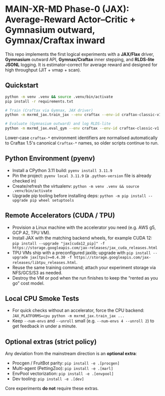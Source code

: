 # MAIN-XR-MD Phase-0 (JAX): Average-Reward Actor–Critic + Gymnasium outward, Gymnax/Craftax inward

This repo implements the first logical experiments with a **JAX/Flax** driver, **Gymnasium** outward API,
**Gymnax/Craftax** inner stepping, and **RLDS-lite JSONL** logging. It is estimator-correct for average reward and
designed for high throughput (JIT + vmap + scan).

## Quickstart
```bash
python -m venv .venv && source .venv/bin/activate
pip install -r requirements.txt

# Train (Craftax via Gymnax, JAX driver)
python -m mxrmd_jax.train_jax --env craftax --env-id craftax-classic-v1   --num-envs 2048 --unroll 64 --total-frames 10_000_000 --r-reset 50

# Evaluate (Gymnasium outward) and log RLDS-lite
python -m mxrmd_jax.eval_gym --env craftax --env-id craftax-classic-v1 --episodes 200   --r-reset 50 --log runs/latest/eval_rlds.jsonl
```

Lower-case `craftax-*` environment identifiers are normalised automatically to Craftax 1.5's canonical `Craftax-*` names, so older scripts continue to run.

## Python Environment (pyenv)
- Install a CPython 3.11 build: `pyenv install 3.11.9`
- Pin the project: `pyenv local 3.11.9` (a `.python-version` file is already checked in)
- Create/refresh the virtualenv: `python -m venv .venv && source .venv/bin/activate`
- Upgrade pip tooling before installing deps: `python -m pip install --upgrade pip wheel setuptools`

## Remote Accelerators (CUDA / TPU)
- Provision a Linux machine with the accelerator you need (e.g. AWS g5, GCP A2, TPU VM).
- Install JAX with the matching backend wheels, for example CUDA 12: `pip install --upgrade "jax[cuda12_pip]" -f https://storage.googleapis.com/jax-releases/jax_cuda_releases.html`
- TPU VMs ship with a preconfigured jaxlib; upgrade with `pip install --upgrade jax[tpu]>=0.4.30 -f https://storage.googleapis.com/jax-releases/libtpu_releases.html`.
- Reuse the same training command; attach your experiment storage via NFS/GCS/S3 as needed.
- Destroy the VM or pod when the run finishes to keep the “rented as you go” cost model.

## Local CPU Smoke Tests
- For quick checks without an accelerator, force the CPU backend: `JAX_PLATFORMS=cpu python -m mxrmd_jax.train_jax ...`
- Keep `--num-envs` and `--unroll` small (e.g. `--num-envs 4 --unroll 2`) to get feedback in under a minute.

## Optional extras (strict policy)
Any deviation from the mainstream direction is an **optional extra**:

- Procgen / FruitBot parity: `pip install -e .[procgen]`
- Multi-agent (PettingZoo): `pip install -e .[marl]`
- EnvPool vectorization: `pip install -e .[envpool]`
- Dev tooling: `pip install -e .[dev]`

Core experiments **do not** require these extras.
